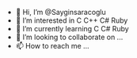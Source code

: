 - 👋 Hi, I’m @Sayginsaracoglu
- 👀 I’m interested in C C++ C#  Ruby
- 🌱 I’m currently learning C C# Ruby
- 💞️ I’m looking to collaborate on ...
- 📫 How to reach me ...

<!---
Sayginsaracoglu/Sayginsaracoglu is a ✨ special ✨ repository because its `README.md` (this file) appears on your GitHub profile.
You can click the Preview link to take a look at your changes.
--->
